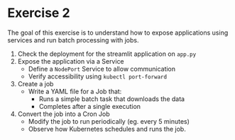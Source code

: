 # Exercise 2

The goal of this exercise is to understand how to expose applications using services and run batch processing with jobs.

1. Check the deployment for the streamlit application on `app.py`
2. Expose the application via a Service
    - Define a `NodePort` Service to allow communication
    - Verify accessibility using `kubectl port-forward`
3. Create a job
   - Write a YAML file for a Job that:
     - Runs a simple batch task that downloads the data 
     - Completes after a single execution
4. Convert the job into a Cron Job
   - Modify the job to run periodically (eg. every 5 minutes)
   - Observe how Kubernetes schedules and runs the job.
